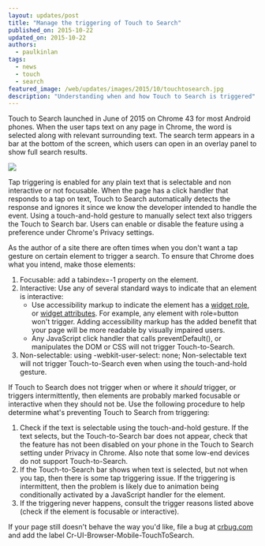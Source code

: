 ```yaml
---
layout: updates/post
title: "Manage the triggering of Touch to Search"
published_on: 2015-10-22
updated_on: 2015-10-22
authors:
  - paulkinlan
tags:
  - news
  - touch
  - search
featured_image: /web/updates/images/2015/10/touchtosearch.jpg
description: "Understanding when and how Touch to Search is triggered"
---
```


Touch to Search launched in June of 2015 on Chrome 43 for most Android phones. When
 the user taps text on any page in Chrome, the word is selected along with 
relevant surrounding text. The search term appears in a bar at the bottom of 
the screen, which users can open  in an overlay panel to show full search 
results.

<img src="/web/updates/images/2015/10/touchtosearch.gif" style="max-width: 100%" />

Tap triggering is enabled for any plain text that is selectable and non 
interactive or not focusable. When the page has a click handler that responds 
to a tap on text, Touch to Search automatically detects the response and ignores 
it since we know the developer intended to handle the event.  Using a 
touch-and-hold gesture to manually select text also triggers the Touch to Search 
bar.  Users can enable or disable the feature using a preference under Chrome's 
Privacy settings.

As the author of a site there are often times when you don't want a tap gesture 
on certain element to trigger a search. To ensure that Chrome does what you 
intend, make those elements:

1. Focusable: add a tabindex=-1 property on the element.
1. Interactive: Use any of several standard ways to indicate that an element is 
   interactive:
    * Use accessibility markup to indicate the element has a 
      [w](http://www.w3.org/TR/wai-aria/roles#widget_roles)[i](http://www.w3.org/TR/wai-aria/roles#widget_roles)[dget 
      role](http://www.w3.org/TR/wai-aria/roles#widget_roles), or [widget 
      attributes](http://www.w3.org/TR/wai-aria/states_and_properties#attrs_widgets). 
       For example, any element with role=button won't trigger.  Adding 
      accessibility markup has the added benefit that your page will be more 
      readable by visually impaired users.
    * Any JavaScript click handler that calls preventDefault(), or manipulates 
      the DOM or CSS will not trigger Touch-to-Search.
1. Non-selectable: using -webkit-user-select: none;  Non-selectable text will 
   not trigger Touch-to-Search even when using the touch-and-hold gesture.

If Touch to Search does not trigger when or where it _should_ trigger, or 
triggers intermittently, then elements are probably marked focusable or 
interactive when they should not be.  Use the following procedure to help 
determine what's preventing Touch to Search from triggering:

1. Check if the text is selectable using the touch-and-hold gesture.  If the 
   text selects, but the Touch-to-Search bar does not appear, check that the 
   feature has not been disabled on your phone in the Touch to Search setting 
   under Privacy in Chrome.  Also note that some low-end devices do not support 
   Touch-to-Search.
1. If the Touch-to-Search bar shows when text is selected, but not when you tap, 
   then there is some tap triggering issue.  If the triggering is intermittent, 
   then the problem is likely due to animation being conditionally activated by 
   a JavaScript handler for the element.
1. If the triggering never happens, consult the trigger reasons listed above 
   (check if the element is focusable or interactive).

If your page still doesn't behave the way you'd like, file a bug at 
[crbug.com](https://crbug.com) and add the label 
Cr-UI-Browser-Mobile-TouchToSearch.